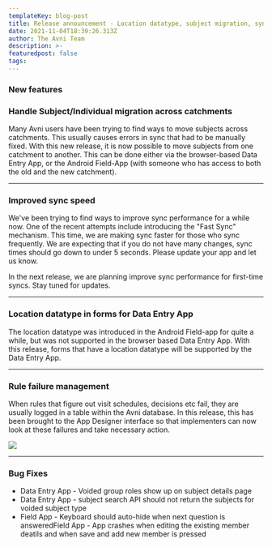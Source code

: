 ```yaml
---
templateKey: blog-post
title: Release announcement - Location datatype, subject migration, sync speed improvement
date: 2021-11-04T18:39:26.313Z
author: The Avni Team
description: >-
featuredpost: false
tags:
---
```

 

### New features

### Handle Subject/Individual migration across catchments
Many Avni users have been trying to find ways to move subjects across catchments. This usually causes errors in sync that had to be manually fixed. With this new release, it is now possible to move subjects from one catchment to another. This can be done either via the browser-based Data Entry App, or the Android Field-App (with someone who has access to both the old and the new catchment).

---------------------------------------------------------------------------
### Improved sync speed
We've been trying to find ways to improve sync performance for a while now. One of the recent attempts include introducing the "Fast Sync" mechanism. This time, we are making sync faster for those who sync frequently. We are expecting that if you do not have many changes, sync times should go down to under 5 seconds. Please update your app and let us know.

In the next release, we are planning improve sync performance for first-time syncs. Stay tuned for updates.

---------------------------------------------------------------------------
### Location datatype in forms for Data Entry App
The location datatype was introduced in the Android Field-app for quite a while, but was not  supported in the browser based Data Entry App. With this release, forms that have a location datatype will be supported by the Data Entry App.

---------------------------------------------------------------------------
### Rule failure management
When rules that figure out visit schedules, decisions etc fail, they are usually logged in a table within the Avni database. In this release, this has been brought to the App Designer interface so that implementers can now look at these failures and take necessary action. 


![](/img/2021-11-04-avni-release-announcement/rulefailures.png)

---------------------------------------------------------------------------
### Bug Fixes
- Data Entry App - Voided group roles show up on subject details page
- Data Entry App -  subject search API should not return the subjects for voided subject type
- Field App - Keyboard should auto-hide when next question is answeredField App - App crashes when editing the existing member deatils and when save and add new member is pressed
